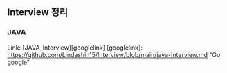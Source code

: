 ## Interview 정리
### JAVA
Link: [JAVA_Interview][googlelink]
[googlelink]: https://github.com/Lindashin15/Interview/blob/main/java-Interview.md "Go google"

